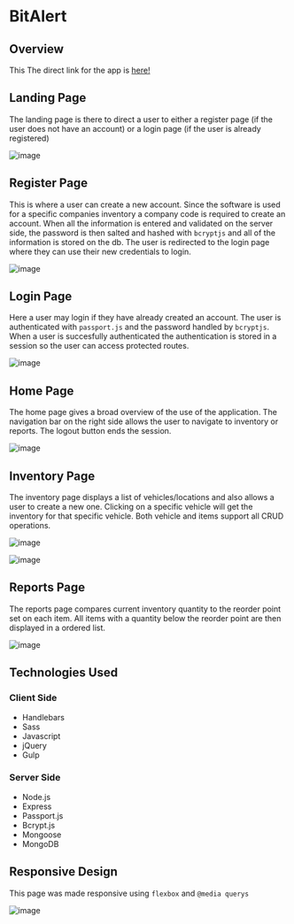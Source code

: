 # BitAlert

## Overview
This  The direct link for the app is [here!](https://bitalert.netlify.com/)

## Landing Page
The landing page is there to direct a user to either a register page (if the user does not have an account) or a login page (if the user is already registered)

![image](https://user-images.githubusercontent.com/30561347/32411225-458efe08-c1ac-11e7-90bd-1cd53d4e6717.png)

## Register Page
This is where a user can create a new account.  Since the software is used for a specific companies inventory a company code is required to create an account.  When all the information is entered and validated on the server side, the password is then salted and hashed with ``bcryptjs`` and all of the information is stored on the db.  The user is redirected to the login page where they can use their new credentials to login.

![image](https://user-images.githubusercontent.com/30561347/32411262-a761c868-c1ac-11e7-97e7-42909e0278e9.png)

## Login Page
Here a user may login if they have already created an account.  The user is authenticated with ``passport.js`` and the password handled by ``bcryptjs``.  When a user is succesfully authenticated the authentication is stored in a session so the user can access protected routes.

![image](https://user-images.githubusercontent.com/30561347/32411269-d7666a82-c1ac-11e7-97f5-19a298842abc.png)

## Home Page
The home page gives a broad overview of the use of the application.  The navigation bar on the right side allows the user to navigate to inventory or reports.  The logout button ends the session.

![image](https://user-images.githubusercontent.com/30561347/32411274-0790a7f4-c1ad-11e7-9818-22ccd8f88d15.png)

## Inventory Page
The inventory page displays a list of vehicles/locations and also allows a user to create a new one.  Clicking on a specific vehicle will get the inventory for that specific vehicle.  Both vehicle and items support all CRUD operations.

![image](https://user-images.githubusercontent.com/30561347/32411281-4e67dce2-c1ad-11e7-845f-1eebb3ab60cf.png)

![image](https://user-images.githubusercontent.com/30561347/32411280-4e5b7538-c1ad-11e7-8db8-db9777b763c2.png)

## Reports Page
The reports page compares current inventory quantity to the reorder point set on each item.  All items with a quantity below the reorder point are then displayed in a ordered list.

![image](https://user-images.githubusercontent.com/30561347/32411297-a2dad8ba-c1ad-11e7-91e9-8f0cb5bd9d22.png)

## Technologies Used
### Client Side
* Handlebars
* Sass
* Javascript
* jQuery
* Gulp
### Server Side
* Node.js
* Express
* Passport.js
* Bcrypt.js
* Mongoose
* MongoDB

## Responsive Design
This page was made responsive using ``flexbox`` and ``@media querys``

![image](https://user-images.githubusercontent.com/30561347/32411317-fcc2015a-c1ad-11e7-9e89-dcfe8b67db86.png)
